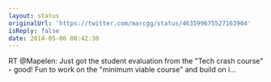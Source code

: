```yaml
---
layout: status
originalUrl: 'https://twitter.com/marcgg/status/463599675527163904'
isReply: false
date: 2014-05-06 08:42:30
---
```


RT @Mapelen: Just got the student evaluation from the "Tech crash course" - good! Fun to work on the "minimum viable course" and build on i…
